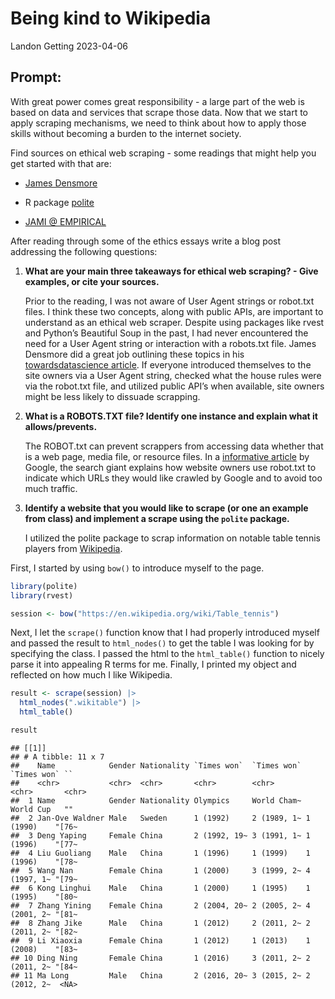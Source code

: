 Being kind to Wikipedia
================
Landon Getting
2023-04-06

## Prompt:

With great power comes great responsibility - a large part of the web is
based on data and services that scrape those data. Now that we start to
apply scraping mechanisms, we need to think about how to apply those
skills without becoming a burden to the internet society.

Find sources on ethical web scraping - some readings that might help you
get started with that are:

- [James
  Densmore](https://towardsdatascience.com/ethics-in-web-scraping-b96b18136f01)

- R package [polite](https://github.com/dmi3kno/polite)

- [JAMI @
  EMPIRICAL](https://www.empiricaldata.org/dataladyblog/a-guide-to-ethical-web-scraping)

After reading through some of the ethics essays write a blog post
addressing the following questions:

1.  **What are your main three takeaways for ethical web scraping? -
    Give examples, or cite your sources.**

    Prior to the reading, I was not aware of User Agent strings or
    robot.txt files. I think these two concepts, along with public APIs,
    are important to understand as an ethical web scraper. Despite using
    packages like rvest and Python’s Beautiful Soup in the past, I had
    never encountered the need for a User Agent string or interaction
    with a robots.txt file. James Densmore did a great job outlining
    these topics in his [towardsdatascience
    article](https://towardsdatascience.com/ethics-in-web-scraping-b96b18136f01).
    If everyone introduced themselves to the site owners via a User
    Agent string, checked what the house rules were via the robot.txt
    file, and utilized public API’s when available, site owners might be
    less likely to dissuade scrapping.

2.  **What is a ROBOTS.TXT file? Identify one instance and explain what
    it allows/prevents.**

    The ROBOT.txt can prevent scrappers from accessing data whether that
    is a web page, media file, or resource files. In a [informative
    article](https://developers.google.com/search/docs/crawling-indexing/robots/intro)
    by Google, the search giant explains how website owners use
    robot.txt to indicate which URLs they would like crawled by Google
    and to avoid too much traffic.

3.  **Identify a website that you would like to scrape (or one an
    example from class) and implement a scrape using the `polite`
    package.**

    I utilized the polite package to scrap information on notable table
    tennis players from
    [Wikipedia](https://en.wikipedia.org/wiki/Table_tennis).

First, I started by using `bow()` to introduce myself to the page.

``` r
library(polite)
library(rvest)

session <- bow("https://en.wikipedia.org/wiki/Table_tennis")
```

Next, I let the `scrape()` function know that I had properly introduced
myself and passed the result to `html_nodes()` to get the table I was
looking for by specifying the class. I passed the html to the
`html_table()` function to nicely parse it into appealing R terms for
me. Finally, I printed my object and reflected on how much I like
Wikipedia.

``` r
result <- scrape(session) |>
  html_nodes(".wikitable") |>
  html_table()

result
```

    ## [[1]]
    ## # A tibble: 11 x 7
    ##    Name            Gender Nationality `Times won`  `Times won` `Times won` ``   
    ##    <chr>           <chr>  <chr>       <chr>        <chr>       <chr>       <chr>
    ##  1 Name            Gender Nationality Olympics     World Cham~ World Cup   ""   
    ##  2 Jan-Ove Waldner Male   Sweden      1 (1992)     2 (1989, 1~ 1 (1990)    "[76~
    ##  3 Deng Yaping     Female China       2 (1992, 19~ 3 (1991, 1~ 1 (1996)    "[77~
    ##  4 Liu Guoliang    Male   China       1 (1996)     1 (1999)    1 (1996)    "[78~
    ##  5 Wang Nan        Female China       1 (2000)     3 (1999, 2~ 4 (1997, 1~ "[79~
    ##  6 Kong Linghui    Male   China       1 (2000)     1 (1995)    1 (1995)    "[80~
    ##  7 Zhang Yining    Female China       2 (2004, 20~ 2 (2005, 2~ 4 (2001, 2~ "[81~
    ##  8 Zhang Jike      Male   China       1 (2012)     2 (2011, 2~ 2 (2011, 2~ "[82~
    ##  9 Li Xiaoxia      Female China       1 (2012)     1 (2013)    1 (2008)    "[83~
    ## 10 Ding Ning       Female China       1 (2016)     3 (2011, 2~ 2 (2011, 2~ "[84~
    ## 11 Ma Long         Male   China       2 (2016, 20~ 3 (2015, 2~ 2 (2012, 2~  <NA>
